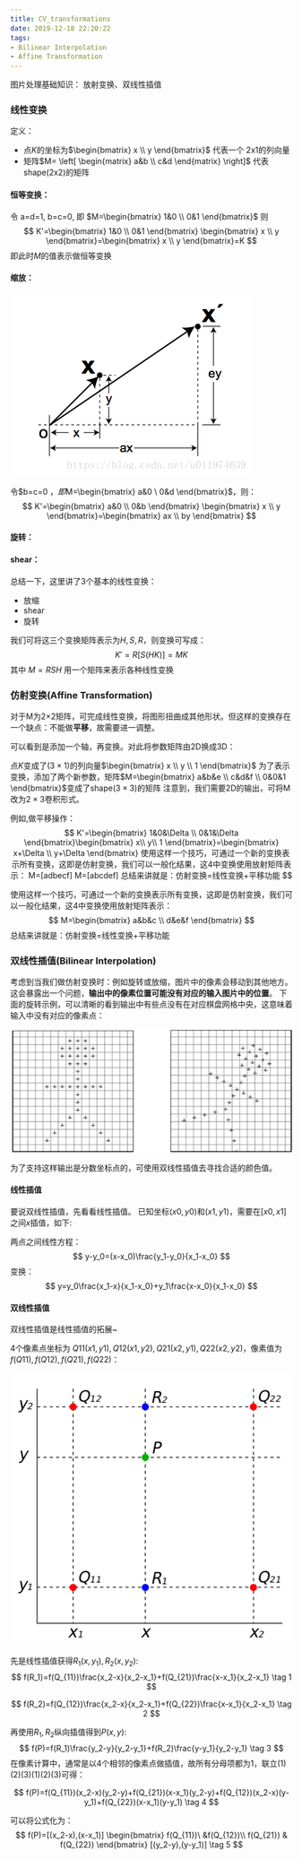 ```yaml
---
title: CV_transformations
date: 2019-12-18 22:20:22
tags:
- Bilinear Interpolation
- Affine Transformation
---
```


图片处理基础知识： 放射变换、双线性插值

### 线性变换

定义：

- 点$K$的坐标为$\begin{bmatrix} x \\ y \end{bmatrix}$ 代表一个 2x1的列向量
- 矩阵$M= \left[ \begin{matrix}  a&b \\ c&d \end{matrix} \right]$ 代表 shape(2x2)的矩阵

#### 恒等变换：

令 a=d=1, b=c=0, 即 $M=\begin{bmatrix}  1&0 \\ 0&1 \end{bmatrix}$ 则 
$$
K'=\begin{bmatrix}  1&0 \\   0&1 \end{bmatrix} \begin{bmatrix}  x \\     y \end{bmatrix}=\begin{bmatrix}  x \\       y \end{bmatrix}=K
$$
即此时$M$的值表示做恒等变换



#### 缩放：

![这里写图片描述](CV-transformations/20180324104353675.png)

令$b=c=0 $，即$M=\begin{bmatrix}  a&0 \\   0&d \end{bmatrix}$，则：
$$
K'=\begin{bmatrix}  a&0 \\
  0&b  \end{bmatrix}  \begin{bmatrix}  x \\
    y \end{bmatrix}=\begin{bmatrix}  ax \\
    by \end{bmatrix}
$$




#### 旋转：



#### shear：



总结一下，这里讲了3个基本的线性变换：

- 放缩
- shear
- 旋转

我们可将这三个变换矩阵表示为$H,S,R$，则变换可写成：
$$
K'=R[S(HK)]=MK
$$
其中 $M=RSH$ 用一个矩阵来表示各种线性变换



### 仿射变换(Affine Transformation)

对于M为2×2矩阵，可完成线性变换，将图形扭曲成其他形状。但这样的变换存在一个缺点：不能做**平移**，故需要进一调整。

可以看到是添加一个轴，再变换。对此将参数矩阵由2D换成3D：

点$K$变成了$(3×1)$的列向量$\begin{bmatrix}  x \\ y  \\ 1 \end{bmatrix}$
为了表示变换，添加了两个新参数，矩阵$M=\begin{bmatrix}  a&b&e \\   c&d&f  \\  0&0&1 \end{bmatrix}$变成了shape$(3×3)$的矩阵
注意到，我们需要2D的输出，可将M改为$2×3$卷积形式。

例如,做平移操作：
$$
K'=\begin{bmatrix}  1&0&\Delta \\ 0&1&\Delta \end{bmatrix}\begin{bmatrix}  x\\  y\\
    1 \end{bmatrix}=\begin{bmatrix}  x+\Delta \\
      y+\Delta \end{bmatrix}
使用这样一个技巧，可通过一个新的变换表示所有变换，这即是仿射变换，我们可以一般化结果，这4中变换使用放射矩阵表示：
M=[adbecf]
M=[abcdef]
总结来讲就是：仿射变换=线性变换+平移功能
$$

使用这样一个技巧，可通过一个新的变换表示所有变换，这即是仿射变换，我们可以一般化结果，这4中变换使用放射矩阵表示：
$$
M=\begin{bmatrix}  a&b&c \\
  d&e&f \end{bmatrix}
$$
总结来讲就是：仿射变换=线性变换+平移功能



### 双线性插值(Bilinear Interpolation)

考虑到当我们做仿射变换时：例如旋转或放缩，图片中的像素会移动到其他地方。这会暴露出一个问题，**输出中的像素位置可能没有对应的输入图片中的位置**。 下面的旋转示例，可以清晰的看到输出中有些点没有在对应棋盘网格中央，这意味着输入中没有对应的像素点：

![1576719936502](CV-transformations/1576719936502.png)



为了支持这样输出是分数坐标点的，可使用双线性插值去寻找合适的颜色值。

#### 线性插值

要说双线性插值，先看看线性插值。 已知坐标$(x0,y0)$​和$(x1,y1)$，需要在$[x0,x1]$之间$x$插值，如下:

两点之间线性方程：
$$
y-y_0=(x-x_0)\frac{y_1-y_0}{x_1-x_0}
$$
变换：
$$
y=y_0\frac{x_1-x}{x_1-x_0}+y_1\frac{x-x_0}{x_1-x_0}
$$


#### 双线性插值

双线性插值是线性插值的拓展~

4个像素点坐标为 $Q11(x1,y1),Q12(x1,y2),Q21(x2,y1),Q22(x2,y2)$，像素值为$f(Q11),f(Q12),f(Q21),f(Q22)$：

![1576720317731](CV-transformations/1576720317731.png)

先是线性插值获得$R_1(x, y_1),R_2(x, y_2)$:
$$
f(R_1)=f(Q_{11})\frac{x_2-x}{x_2-x_1}+f(Q_{21})\frac{x-x_1}{x_2-x_1} \tag 1
$$

$$
f(R_2)=f(Q_{12})\frac{x_2-x}{x_2-x_1}+f(Q_{22})\frac{x-x_1}{x_2-x_1} \tag 2
$$



再使用$R_1, R_2$纵向插值得到$P(x, y)$:
$$
f(P)=f(R_1)\frac{y_2-y}{y_2-y_1}+f(R_2)\frac{y-y_1}{y_2-y_1} \tag 3
$$
在像素计算中，通常是以4个相邻的像素点做插值，故所有分母项都为1，联立(1)(2)(3)(1)(2)(3)可得：

$$
f(P)=f(Q_{11})(x_2-x)(y_2-y)+f(Q_{21})(x-x_1)(y_2-y)+f(Q_{12})(x_2-x)(y-y_1)+f(Q_{22})(x-x_1)(y-y_1) \tag 4
$$


可以将公式化为：
$$
f(P)=[(x_2-x),(x-x_1)] \begin{bmatrix}
f(Q_{11})\ &f(Q_{12})\\
 f(Q_{21}) & f(Q_{22}) 
\end{bmatrix} [(y_2-y),(y-y_1)] \tag 5
$$
